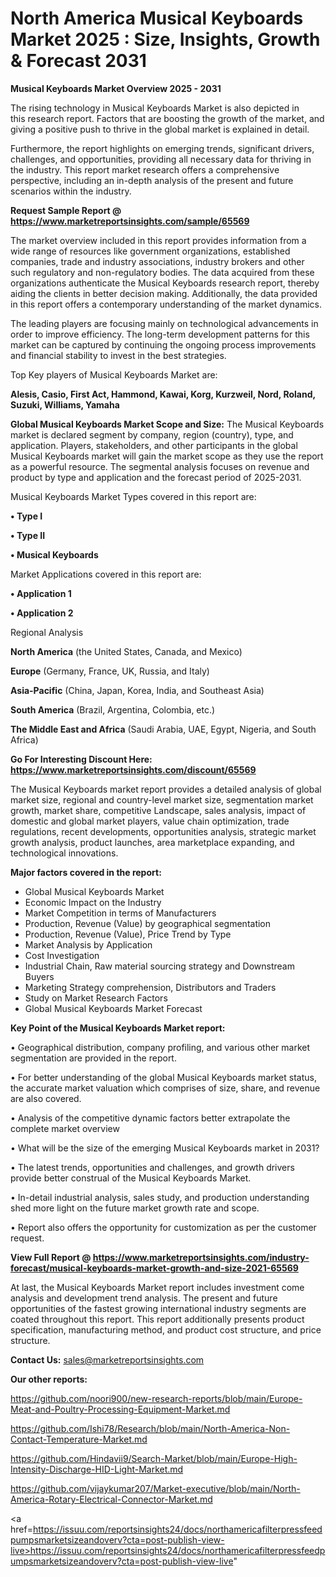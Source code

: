 # North America Musical Keyboards Market 2025 : Size, Insights, Growth & Forecast 2031

<Strong> Musical Keyboards Market Overview 2025 - 2031</strong>

The rising technology in Musical Keyboards Market is also depicted in this research report. Factors that are boosting the growth of the market, and giving a positive push to thrive in the global market is explained in detail.

Furthermore, the report highlights on emerging trends, significant drivers, challenges, and opportunities, providing all necessary data for thriving in the industry. This report market research offers a comprehensive perspective, including an in-depth analysis of the present and future scenarios within the industry.

<strong>Request Sample Report @ <a href=https://www.marketreportsinsights.com/sample/65569>https://www.marketreportsinsights.com/sample/65569</a></strong>

The market overview included in this report provides information from a wide range of resources like government organizations, established companies, trade and industry associations, industry brokers and other such regulatory and non-regulatory bodies. The data acquired from these organizations authenticate the Musical Keyboards research report, thereby aiding the clients in better decision making. Additionally, the data provided in this report offers a contemporary understanding of the market dynamics.

The leading players are focusing mainly on technological advancements in order to improve efficiency. The long-term development patterns for this market can be captured by continuing the ongoing process improvements and financial stability to invest in the best strategies.

Top Key players of Musical Keyboards Market are:

<strong>Alesis, Casio, First Act, Hammond, Kawai, Korg, Kurzweil, Nord, Roland, Suzuki, Williams, Yamaha</strong>

<strong><b>Global Musical Keyboards Market Scope and Size:</b></strong>
The Musical Keyboards market is declared segment by company, region (country), type, and application. Players, stakeholders, and other participants in the global Musical Keyboards market will gain the market scope as they use the report as a powerful resource. The segmental analysis focuses on revenue and product by type and application and the forecast period of 2025-2031.

Musical Keyboards Market Types covered in this report are:

<strong>• Type I

• Type II

• Musical Keyboards</strong>

Market Applications covered in this report are:

<strong>• Application 1

• Application 2</strong> 

Regional Analysis

<strong>North America</strong> (the United States, Canada, and Mexico)

<strong>Europe</strong> (Germany, France, UK, Russia, and Italy)

<strong>Asia-Pacific</strong> (China, Japan, Korea, India, and Southeast Asia)

<strong>South America</strong> (Brazil, Argentina, Colombia, etc.)

<strong>The Middle East and Africa</strong> (Saudi Arabia, UAE, Egypt, Nigeria, and South Africa)

<strong>Go For Interesting Discount Here: <a href=https://www.marketreportsinsights.com/discount/65569>https://www.marketreportsinsights.com/discount/65569</a></strong>

The Musical Keyboards market report provides a detailed analysis of global market size, regional and country-level market size, segmentation market growth, market share, competitive Landscape, sales analysis, impact of domestic and global market players, value chain optimization, trade regulations, recent developments, opportunities analysis, strategic market growth analysis, product launches, area marketplace expanding, and technological innovations.

<strong><b>Major factors covered in the report:</b></strong>
<ul>
  <li>Global Musical Keyboards Market </li>
  <li>Economic Impact on the Industry</li>
  <li>Market Competition in terms of Manufacturers</li>
  <li>Production, Revenue (Value) by geographical segmentation</li>
  <li>Production, Revenue (Value), Price Trend by Type</li>
  <li>Market Analysis by Application</li>
  <li>Cost Investigation</li>
  <li>Industrial Chain, Raw material sourcing strategy and Downstream Buyers</li>
  <li>Marketing Strategy comprehension, Distributors and Traders</li>
  <li>Study on Market Research Factors</li>
  <li>Global Musical Keyboards Market Forecast</li>
</ul>

<strong><b>Key Point of the Musical Keyboards Market report:</b></strong>

• Geographical distribution, company profiling, and various other market segmentation are provided in the report.

• For better understanding of the global Musical Keyboards market status, the accurate market valuation which comprises of size, share, and revenue are also covered.

• Analysis of the competitive dynamic factors better extrapolate the complete market overview

• What will be the size of the emerging Musical Keyboards market in 2031?

• The latest trends, opportunities and challenges, and growth drivers provide better construal of the Musical Keyboards Market.

• In-detail industrial analysis, sales study, and production understanding shed more light on the future market growth rate and scope.

• Report also offers the opportunity for customization as per the customer request.

<strong><b>View Full Report @ <a href=https://www.marketreportsinsights.com/industry-forecast/musical-keyboards-market-growth-and-size-2021-65569>https://www.marketreportsinsights.com/industry-forecast/musical-keyboards-market-growth-and-size-2021-65569</a></b></strong>


At last, the Musical Keyboards Market report includes investment come analysis and development trend analysis. The present and future opportunities of the fastest growing international industry segments are coated throughout this report. This report additionally presents product specification, manufacturing method, and product cost structure, and price structure.

<strong>Contact Us:</strong>
sales@marketreportsinsights.com

<strong>Our other reports:</strong>

<a href=https://github.com/noori900/new-research-reports/blob/main/Europe-Meat-and-Poultry-Processing-Equipment-Market.md>https://github.com/noori900/new-research-reports/blob/main/Europe-Meat-and-Poultry-Processing-Equipment-Market.md</a>

<a href=https://github.com/Ishi78/Research/blob/main/North-America-Non-Contact-Temperature-Market.md>https://github.com/Ishi78/Research/blob/main/North-America-Non-Contact-Temperature-Market.md</a>

<a href=https://github.com/Hindavii9/Search-Market/blob/main/Europe-High-Intensity-Discharge-HID-Light-Market.md>https://github.com/Hindavii9/Search-Market/blob/main/Europe-High-Intensity-Discharge-HID-Light-Market.md</a>

<a href=https://github.com/vijaykumar207/Market-executive/blob/main/North-America-Rotary-Electrical-Connector-Market.md>https://github.com/vijaykumar207/Market-executive/blob/main/North-America-Rotary-Electrical-Connector-Market.md</a>

<a href=https://issuu.com/reportsinsights24/docs/northamericafilterpressfeedpumpsmarketsizeandoverv?cta=post-publish-view-live>https://issuu.com/reportsinsights24/docs/northamericafilterpressfeedpumpsmarketsizeandoverv?cta=post-publish-view-live</a>"
